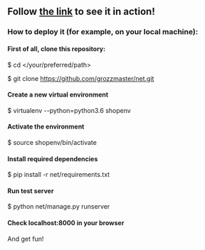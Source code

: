 ## Follow [the link](http://grozzmaster.pythonanywhere.com) to see it in action!

### How to deploy it (for example, on your local machine):

#### First of all, clone this repository:
$ cd </your/preferred/path>

$ git clone https://github.com/grozzmaster/net.git

#### Create a new virtual environment
$ virtualenv --python=python3.6 shopenv

#### Activate the environment
$ source shopenv/bin/activate

#### Install required dependencies
$ pip install -r net/requirements.txt

#### Run test server
$ python net/manage.py runserver

#### Check localhost:8000 in your browser
And get fun!


